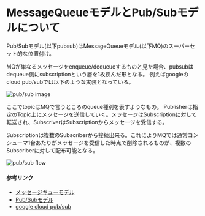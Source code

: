 # MessageQueueモデルとPub/Subモデルについて

Pub/Subモデル(以下pubsub)はMessageQueueモデル(以下MQ)のスーパーセット的な位置付け。

MQが単なるメッセージをenqueue/dequeueするものと見た場合、pubsubはdequeue側にsubscriptionという層を1枚挟んだ形となる。
例えばgoogleのcloud pub/subでは以下のような実装となっている。

![pub/sub image](https://cloud.google.com/pubsub/images/many-to-many.svg)

ここでtopicはMQで言うところのqueue種別を表すようなもの。
Publisherは指定のTopic上にメッセージを送信していく。メッセージはSubscriptionに対して転送され、SubscriverはSubscriptionからメッセージを受信する。

Subscriptionは複数のSubscriberから接続出来る。これによりMQでは通常コンシューマ1台あたりがメッセージを受信した時点で削除されるものが、複数のSubscriberに対して配布可能となる。

![pub/sub flow](https://cloud.google.com/pubsub/images/pub_sub_flow.svg)

#### 参考リンク

* [メッセージキューモデル](https://ja.wikipedia.org/wiki/%E3%83%A1%E3%83%83%E3%82%BB%E3%83%BC%E3%82%B8%E3%82%AD%E3%83%A5%E3%83%BC)
* [Pub/Subモデル](https://ja.wikipedia.org/wiki/%E5%87%BA%E7%89%88-%E8%B3%BC%E8%AA%AD%E5%9E%8B%E3%83%A2%E3%83%87%E3%83%AB)
* [google cloud pub/sub](https://cloud.google.com/pubsub/docs/)
